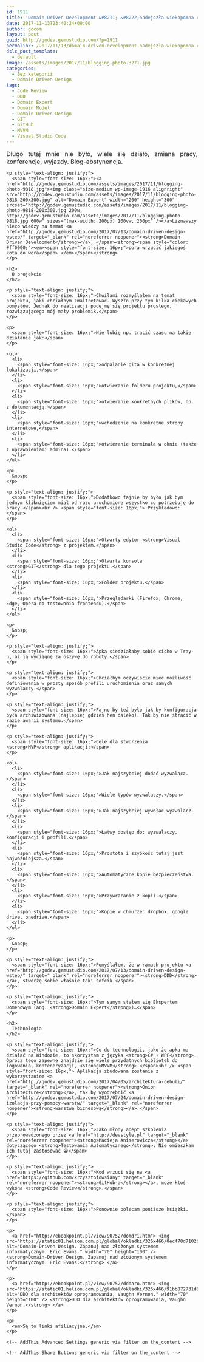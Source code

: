 ```yaml
---
id: 1911
title: 'Domain-Driven Development &#8211; &#8222;nadejszła wiekopomna chłiła&#8221;'
date: 2017-11-13T23:40:24+00:00
author: gocom
layout: post
guid: http://godev.gemustudio.com/?p=1911
permalink: /2017/11/13/domain-driven-development-nadejszla-wiekopomna-chliala/
dslc_post_template:
  - default
image: /assets/images/2017/11/blogging-photo-3271.jpg
categories:
  - Bez kategorii
  - Domain-Driven Design
tags:
  - Code Review
  - DDD
  - Domain Expert
  - Domain Model
  - Domain-Driven Design
  - GIT
  - GitHub
  - MVVM
  - Visual Studio Code
---
```

<div id="dslc-theme-content">
  <div id="dslc-theme-content-inner">
    <p style="text-align: justify;">
      <span style="font-size: 16px;">Długo tutaj mnie nie było, wiele się działo, zmiana pracy, konferencje, wyjazdy. Blog-abstynencja.</span>
    </p>
    
    <p style="text-align: justify;">
      <span style="font-size: 16px;"><a href="http://godev.gemustudio.com/assets/images/2017/11/blogging-photo-9818.jpg"><img class="size-medium wp-image-1916 alignright" src="http://godev.gemustudio.com/assets/images/2017/11/blogging-photo-9818-200x300.jpg" alt="Domain Expert" width="200" height="300" srcset="http://godev.gemustudio.com/assets/images/2017/11/blogging-photo-9818-200x300.jpg 200w, http://godev.gemustudio.com/assets/images/2017/11/blogging-photo-9818.jpg 600w" sizes="(max-width: 200px) 100vw, 200px" /></a>Liznąwszy nieco wiedzy na temat <a href="http://godev.gemustudio.com/2017/07/13/domain-driven-design-wstep/" target="_blank" rel="noreferrer noopener"><strong>Domain-Driven Development</strong></a>, </span><strong><span style="color: #ff0000;"><em><span style="font-size: 16px;">pora wrzucić jakiegoś kota do wora</span>.</em></span></strong>
    </p>
    
    <h2>
      O projekcie
    </h2>
    
    <p style="text-align: justify;">
      <span style="font-size: 16px;">Chwilami rozmyślałem na temat projektu, jaki chciałbym zmaltretować. Wyszło przy tym kilka ciekawych pomysłów. Jednak do realizacji podejmę się projektu prostego, rozwiązującego mój mały problemik.</span>
    </p>
    
    <p>
      <span style="font-size: 16px;">Nie lubię np. tracić czasu na takie działanie jak:</span>
    </p>
    
    <ul>
      <li>
        <span style="font-size: 16px;">odpalanie gita w konkretnej lokalizacji,</span>
      </li>
      <li>
        <span style="font-size: 16px;">otwieranie folderu projektu,</span>
      </li>
      <li>
        <span style="font-size: 16px;">otwieranie konkretnych plików, np. z dokumentacją,</span>
      </li>
      <li>
        <span style="font-size: 16px;">wchodzenie na konkretne strony internetowe,</span>
      </li>
      <li>
        <span style="font-size: 16px;">otwieranie terminala w oknie (także z uprawnieniami admina).</span>
      </li>
    </ul>
    
    <p>
      &nbsp;
    </p>
    
    <p style="text-align: justify;">
      <span style="font-size: 16px;">Dodatkowo fajnie by było jak bym jednym kliknięciem miał od razu uruchomione wszystko co potrzebuję do pracy.</span><br /> <span style="font-size: 16px;"> Przykładowo:</span>
    </p>
    
    <ol>
      <li>
        <span style="font-size: 16px;">Otwarty edytor <strong>Visual Studio Code</strong> z projektem.</span>
      </li>
      <li>
        <span style="font-size: 16px;">Otwarta konsola <strong>GIT</strong> dla tego projektu.</span>
      </li>
      <li>
        <span style="font-size: 16px;">Folder projektu.</span>
      </li>
      <li>
        <span style="font-size: 16px;">Przeglądarki (Firefox, Chrome, Edge, Opera do testowania frontendu).</span>
      </li>
    </ol>
    
    <p>
      &nbsp;
    </p>
    
    <p style="text-align: justify;">
      <span style="font-size: 16px;">Apka siedziałaby sobie cicho w Tray-u, aż ją wyciągnę za oszywę do roboty.</span>
    </p>
    
    <p style="text-align: justify;">
      <span style="font-size: 16px;">Chciałbym oczywiście mieć możliwość definiowania w prosty sposób profili uruchomienia oraz samych wyzwalaczy.</span>
    </p>
    
    <p style="text-align: justify;">
      <span style="font-size: 16px;">Fajno by też było jak by konfiguracja była archiwizowana (najlepiej gdzieś hen daleko). Tak by nie stracić w razie awarii systemu.</span>
    </p>
    
    <p style="text-align: justify;">
      <span style="font-size: 16px;">Cele dla stworzenia <strong>MVP</strong> aplikacji:</span>
    </p>
    
    <ol>
      <li>
        <span style="font-size: 16px;">Jak najszybciej dodać wyzwalacz.</span>
      </li>
      <li>
        <span style="font-size: 16px;">Wiele typów wyzwalaczy.</span>
      </li>
      <li>
        <span style="font-size: 16px;">Jak najszybciej wywołać wyzwalacz.</span>
      </li>
      <li>
        <span style="font-size: 16px;">Łatwy dostęp do: wyzwalaczy, konfiguracji i profili.</span>
      </li>
      <li>
        <span style="font-size: 16px;">Prostota i szybkość tutaj jest najważniejsza.</span>
      </li>
      <li>
        <span style="font-size: 16px;">Automatyczne kopie bezpieczeństwa.</span>
      </li>
      <li>
        <span style="font-size: 16px;">Przywracanie z kopii.</span>
      </li>
      <li>
        <span style="font-size: 16px;">Kopie w chmurze: dropbox, google drive, onedrive.</span>
      </li>
    </ol>
    
    <p>
      &nbsp;
    </p>
    
    <p style="text-align: justify;">
      <span style="font-size: 16px;">Pomyślałem, że w ramach projektu <a href="http://godev.gemustudio.com/2017/07/13/domain-driven-design-wstep/" target="_blank" rel="noreferrer noopener"><strong>DDD</strong></a>, stworzę sobie właśnie taki sofcik.</span>
    </p>
    
    <p style="text-align: justify;">
      <span style="font-size: 16px;">Tym samym stałem się Ekspertem Domenowym (ang. <strong>Domain Expert</strong>)…</span>
    </p>
    
    <h2>
      Technologia
    </h2>
    
    <p style="text-align: justify;">
      <span style="font-size: 16px;">Co do technologii, jako że apka ma działać na Windozie, to skorzystam z języka <strong>C# + WPF</strong>. Oprócz tego zapewne znajdzie się wiele przydatnych bibliotek do logowania, konteneryzacji, <strong>MVVM</strong>.</span><br /> <span style="font-size: 16px;"> Aplikacja zbudowana zostanie z wykorzystaniem <a href="http://godev.gemustudio.com/2017/04/05/architektura-cebuli/" target="_blank" rel="noreferrer noopener"><strong>Onion Architecturę</strong></a>, tak by wyodrębnić <a href="http://godev.gemustudio.com/2017/07/24/domain-driven-design-izolacja-przy-pomocy-warstw/" target="_blank" rel="noreferrer noopener"><strong>warstwę biznesową</strong></a>.</span>
    </p>
    
    <p style="text-align: justify;">
      <span style="font-size: 16px;">Jako młody adept szkolenia przeprowadzonego przez <a href="http://devstyle.pl" target="_blank" rel="noreferrer noopener"><strong>Macieja Aniserowicza</strong></a> dotyczącego <strong>Testowania Automatycznego</strong>. Nie omieszkam ich tutaj zastosować 😀</span>
    </p>
    
    <p style="text-align: justify;">
      <span style="font-size: 16px;">Kod wrzuci się na <a href="https://github.com/krzysztofowsiany" target="_blank" rel="noreferrer noopener"><strong>GitHub-a</strong></a>, może ktoś wykona <strong>Code Review</strong>.</span>
    </p>
    
    <p style="text-align: justify;">
      <span style="font-size: 16px;">Ponownie polecam poniższe książki.</span>
    </p>
    
    <p>
      <a href="http://ebookpoint.pl/view/90752/domdri.htm"> <img src="https://static01.helion.com.pl/global/okladki/326x466/0ec470d7102b93516012ee4849dc3a41,domdri.jpg" alt="Domain-Driven Design. Zapanuj nad złożonym systemem informatycznym. Eric Evans." width="70" height="100" /> <strong>Domain-Driven Design. Zapanuj nad złożonym systemem informatycznym. Eric Evans.</strong> </a>
    </p>
    
    <p>
      <a href="http://ebookpoint.pl/view/90752/dddaro.htm"> <img src="https://static01.helion.com.pl/global/okladki/326x466/91bb872731d822a7c801afc2b4e9b8cc,dddaro.jpg" alt="DDD dla architektów oprogramowania, Vaughn Vernon." width="70" height="100" /> <strong>DDD dla architektów oprogramowania, Vaughn Vernon.</strong> </a>
    </p>
    
    <p>
      <em>Są to linki afiliacyjne.</em>
    </p>
    
    <!-- AddThis Advanced Settings generic via filter on the_content -->
    
    <!-- AddThis Share Buttons generic via filter on the_content -->
  </div>
</div>